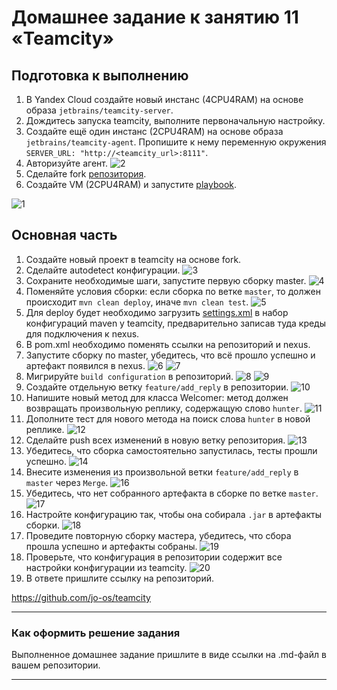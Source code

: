 # Домашнее задание к занятию 11 «Teamcity»

## Подготовка к выполнению

1. В Yandex Cloud создайте новый инстанс (4CPU4RAM) на основе образа `jetbrains/teamcity-server`.
2. Дождитесь запуска teamcity, выполните первоначальную настройку.
3. Создайте ещё один инстанс (2CPU4RAM) на основе образа `jetbrains/teamcity-agent`. Пропишите к нему переменную окружения `SERVER_URL: "http://<teamcity_url>:8111"`.
4. Авторизуйте агент.
![2](https://github.com/joos-net/mnt-homeworks/blob/master/09-ci-05-teamcity/img/2.png)
5. Сделайте fork [репозитория](https://github.com/aragastmatb/example-teamcity).
6. Создайте VM (2CPU4RAM) и запустите [playbook](./infrastructure).

![1](https://github.com/joos-net/mnt-homeworks/blob/master/09-ci-05-teamcity/img/1.png)

## Основная часть

1. Создайте новый проект в teamcity на основе fork.
2. Сделайте autodetect конфигурации.
![3](https://github.com/joos-net/mnt-homeworks/blob/master/09-ci-05-teamcity/img/3.png)
3. Сохраните необходимые шаги, запустите первую сборку master.
![4](https://github.com/joos-net/mnt-homeworks/blob/master/09-ci-05-teamcity/img/4.png)
4. Поменяйте условия сборки: если сборка по ветке `master`, то должен происходит `mvn clean deploy`, иначе `mvn clean test`.
![5](https://github.com/joos-net/mnt-homeworks/blob/master/09-ci-05-teamcity/img/5.png)
5. Для deploy будет необходимо загрузить [settings.xml](./teamcity/settings.xml) в набор конфигураций maven у teamcity, предварительно записав туда креды для подключения к nexus.
6. В pom.xml необходимо поменять ссылки на репозиторий и nexus.
7. Запустите сборку по master, убедитесь, что всё прошло успешно и артефакт появился в nexus.
![6](https://github.com/joos-net/mnt-homeworks/blob/master/09-ci-05-teamcity/img/6.png)
![7](https://github.com/joos-net/mnt-homeworks/blob/master/09-ci-05-teamcity/img/7.png)
9. Мигрируйте `build configuration` в репозиторий.
![8](https://github.com/joos-net/mnt-homeworks/blob/master/09-ci-05-teamcity/img/8.png)
![9](https://github.com/joos-net/mnt-homeworks/blob/master/09-ci-05-teamcity/img/9.png)
10. Создайте отдельную ветку `feature/add_reply` в репозитории.
![10](https://github.com/joos-net/mnt-homeworks/blob/master/09-ci-05-teamcity/img/10.png)
11. Напишите новый метод для класса Welcomer: метод должен возвращать произвольную реплику, содержащую слово `hunter`.
![11](https://github.com/joos-net/mnt-homeworks/blob/master/09-ci-05-teamcity/img/11.png)
12. Дополните тест для нового метода на поиск слова `hunter` в новой реплике.
![12](https://github.com/joos-net/mnt-homeworks/blob/master/09-ci-05-teamcity/img/12.png)
13. Сделайте push всех изменений в новую ветку репозитория.
![13](https://github.com/joos-net/mnt-homeworks/blob/master/09-ci-05-teamcity/img/13.png)
14. Убедитесь, что сборка самостоятельно запустилась, тесты прошли успешно.
![14](https://github.com/joos-net/mnt-homeworks/blob/master/09-ci-05-teamcity/img/14.png)
15. Внесите изменения из произвольной ветки `feature/add_reply` в `master` через `Merge`.
![16](https://github.com/joos-net/mnt-homeworks/blob/master/09-ci-05-teamcity/img/16.png)
16. Убедитесь, что нет собранного артефакта в сборке по ветке `master`.
![17](https://github.com/joos-net/mnt-homeworks/blob/master/09-ci-05-teamcity/img/17.png)
17. Настройте конфигурацию так, чтобы она собирала `.jar` в артефакты сборки.
![18](https://github.com/joos-net/mnt-homeworks/blob/master/09-ci-05-teamcity/img/18.png)
18. Проведите повторную сборку мастера, убедитесь, что сбора прошла успешно и артефакты собраны.
![19](https://github.com/joos-net/mnt-homeworks/blob/master/09-ci-05-teamcity/img/19.png)
19. Проверьте, что конфигурация в репозитории содержит все настройки конфигурации из teamcity.
![20](https://github.com/joos-net/mnt-homeworks/blob/master/09-ci-05-teamcity/img/20.png)
20. В ответе пришлите ссылку на репозиторий.

https://github.com/jo-os/teamcity

---

### Как оформить решение задания

Выполненное домашнее задание пришлите в виде ссылки на .md-файл в вашем репозитории.

---
